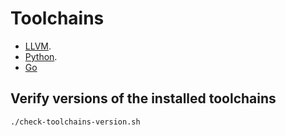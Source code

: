 # Toolchains

- [LLVM](./llvm/README.md).
- [Python](./python/README.md).
- [Go](./go/README.md)

## Verify versions of the installed toolchains

```shell
./check-toolchains-version.sh
```
